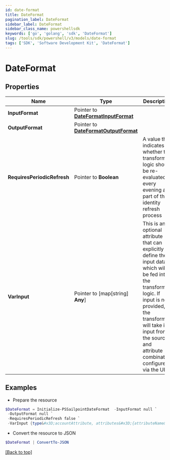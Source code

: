 ```yaml
---
id: date-format
title: DateFormat
pagination_label: DateFormat
sidebar_label: DateFormat
sidebar_class_name: powershellsdk
keywords: ['go', 'golang', 'sdk', 'DateFormat'] 
slug: /tools/sdk/powershell/v3/models/date-format
tags: ['SDK', 'Software Development Kit', 'DateFormat']
---
```



# DateFormat

## Properties

Name | Type | Description | Notes
------------ | ------------- | ------------- | -------------
**InputFormat** |  Pointer to [**DateFormatInputFormat**](date-format-input-format) |  | [optional] 
**OutputFormat** |  Pointer to [**DateFormatOutputFormat**](date-format-output-format) |  | [optional] 
**RequiresPeriodicRefresh** |  Pointer to **Boolean** | A value that indicates whether the transform logic should be re-evaluated every evening as part of the identity refresh process | [optional] [default to $false]
**VarInput** |  Pointer to [map[string] **Any**] | This is an optional attribute that can explicitly define the input data which will be fed into the transform logic. If input is not provided, the transform will take its input from the source and attribute combination configured via the UI. | [optional] 

## Examples

- Prepare the resource
```powershell
$DateFormat = Initialize-PSSailpointDateFormat  -InputFormat null `
 -OutputFormat null `
 -RequiresPeriodicRefresh false `
 -VarInput {type&#x3D;accountAttribute, attributes&#x3D;{attributeName&#x3D;first_name, sourceName&#x3D;Source}}
```

- Convert the resource to JSON
```powershell
$DateFormat | ConvertTo-JSON
```


[[Back to top]](#) 

